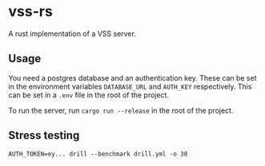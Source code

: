 # vss-rs

A rust implementation of a VSS server.

## Usage

You need a postgres database and an authentication key. These can be set in the environment variables `DATABASE_URL`
and `AUTH_KEY` respectively. This can be set in a `.env` file in the root of the project.

To run the server, run `cargo run --release` in the root of the project.

## Stress testing

```
AUTH_TOKEN=ey... drill --benchmark drill.yml -o 30
```
